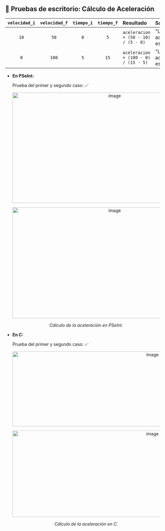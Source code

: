 ## 🧪 Pruebas de escritorio: Cálculo de Aceleración

| `velocidad_i`| `velocidad_f` | `tiempo_i` | `tiempo_f` | Resultado | Salida |
| :---: | :---: | :---: | :---: | :--- | :--- |
| `10` | `50` | `0` | `5` | `aceleracion = (50 - 10) / (5 - 0)` | "La aceleración es: 8" |
| `0` | `100` | `5` | `15` | `aceleracion = (100 - 0) / (15 - 5)` | "La aceleración es: 10" |

 * **En PSeInt:**
 
   Prueba del primer y segundo caso: ✅

   <p align="center"><img width="650" height="360" alt="image" src="https://github.com/user-attachments/assets/9663f089-402d-40bc-89d9-d96f48c116dc" />
   <p align="center"><img width="650" height="362" alt="image" src="https://github.com/user-attachments/assets/a5078d12-13e0-47a1-ac50-ef7b889b6376" />
   <p align="center"><em><b></b> Cálculo de la aceleración en PSeInt.</em>
</p>

 * **En C:**
 
   Prueba del primer y segundo caso: ✅

    <p align="center"><img width="896" height="244" alt="image" src="https://github.com/user-attachments/assets/5f2f56ed-c8ab-41a2-bd3d-84b69b4a07de" />
    <p align="center"><img width="896" height="282" alt="image" src="https://github.com/user-attachments/assets/28436614-719d-43ad-bafd-ca8ee84dd4f6" />
    <p align="center"><em><b></b> Cálculo de la aceleración en C.</em>
</p>
